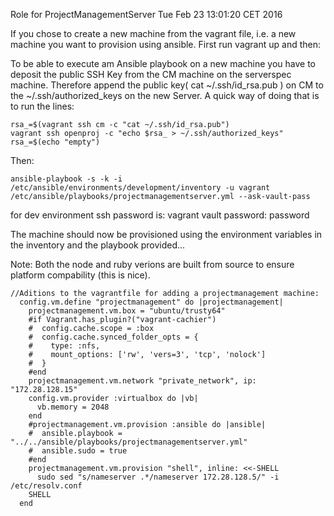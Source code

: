 Role for ProjectManagementServer
Tue Feb 23 13:01:20 CET 2016

If you chose to create a new machine from the vagrant file, i.e. a new machine you want to provision using ansible.
First run vagrant up and then:


To be able to execute am Ansible playbook on a new machine you have to deposit the public SSH Key from the CM machine on the serverspec machine. Therefore append the public key( cat ~/.ssh/id_rsa.pub ) on CM to the ~/.ssh/authorized_keys on the new Server. A quick way of doing that is to run the lines:

```
rsa_=$(vagrant ssh cm -c "cat ~/.ssh/id_rsa.pub")
vagrant ssh openproj -c "echo $rsa_ > ~/.ssh/authorized_keys"
rsa_=$(echo "empty")
```
Then:

```
ansible-playbook -s -k -i /etc/ansible/environments/development/inventory -u vagrant /etc/ansible/playbooks/projectmanagementserver.yml --ask-vault-pass
```
for dev environment ssh password is: vagrant
vault password: password

The machine should now be provisioned using the  environment variables in the inventory and the playbook provided...

Note: Both the node and ruby verions are built from source to ensure platform compability (this is nice).


```
//Aditions to the vagrantfile for adding a projectmanagement machine:
  config.vm.define "projectmanagement" do |projectmanagement|
    projectmanagement.vm.box = "ubuntu/trusty64"
    #if Vagrant.has_plugin?("vagrant-cachier")
    #  config.cache.scope = :box
    #  config.cache.synced_folder_opts = {
    #    type: :nfs,
    #  	 mount_options: ['rw', 'vers=3', 'tcp', 'nolock']
    #  }
    #end
    projectmanagement.vm.network "private_network", ip: "172.28.128.15"
    config.vm.provider :virtualbox do |vb|
      vb.memory = 2048
    end
    #projectmanagement.vm.provision :ansible do |ansible|
    #  ansible.playbook = "../../ansible/playbooks/projectmanagementserver.yml"
    #  ansible.sudo = true
    #end
    projectmanagement.vm.provision "shell", inline: <<-SHELL
      sudo sed "s/nameserver .*/nameserver 172.28.128.5/" -i /etc/resolv.conf
    SHELL
  end
```
